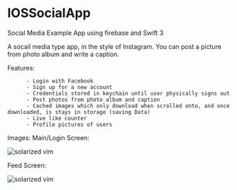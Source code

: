 # IOSSocialApp
Social Media Example App using firebase and Swift 3

A socail media type app, in the style of Instagram. You can post a picture from photo album and write a caption.

Features:

          - Login with Facebook
          - Sign up for a new account
          - Credentials stored in keychain until user physically signs out
          - Post photos from photo album and caption
          - Cached images which only download when scrolled onto, and once downloaded, is stays in storage (saving Data)
          - Live like counter
          - Profile pictures of users
					
Images:
Main/Login Screen:

![solarized vim](https://cloud.githubusercontent.com/assets/20740087/25717757/6477e286-30fb-11e7-90c9-68bcc32dbb82.PNG)

Feed Screen:

![solarized vim](https://cloud.githubusercontent.com/assets/20740087/25717764/69697494-30fb-11e7-9801-0402db388b89.PNG)

          
        
